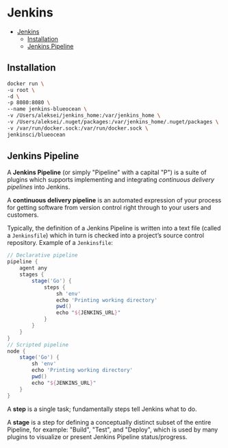 # Jenkins

- [Jenkins](#jenkins)
  - [Installation](#installation)
  - [Jenkins Pipeline](#jenkins-pipeline)

## Installation

```bash
docker run \
-u root \
-d \
-p 8080:8080 \
--name jenkins-blueocean \
-v /Users/aleksei/jenkins_home:/var/jenkins_home \
-v /Users/aleksei/.nuget/packages:/var/jenkins_home/.nuget/packages \
-v /var/run/docker.sock:/var/run/docker.sock \
jenkinsci/blueocean
```

## Jenkins Pipeline

A **Jenkins Pipeline** (or simply "Pipeline" with a capital "P") is a suite of plugins which supports implementing and integrating *continuous delivery pipelines* into Jenkins.

A **continuous delivery pipeline** is an automated expression of your process for getting software from version control right through to your users and customers.

Typically, the definition of a Jenkins Pipeline is written into a text file (called a `Jenkinsfile`) which in turn is checked into a project’s source control repository. Example of a `Jenkinsfile`:

```groovy
// Declarative pipeline
pipeline {
    agent any 
    stages {
        stage('Go') {
            steps {
                sh 'env'
                echo 'Printing working directory'
                pwd()
                echo "${JENKINS_URL}"
            }
        }        
    }
}
// Scripted pipeline
node {
    stage('Go') {
        sh 'env'
        echo 'Printing working directory'
        pwd()
        echo "${JENKINS_URL}"
    }
}
```

A **step** is a single task; fundamentally steps tell Jenkins what to do.

A **stage** is a step for defining a conceptually distinct subset of the entire Pipeline, for example: "Build", "Test", and "Deploy", which is used by many plugins to visualize or present Jenkins Pipeline status/progress.
